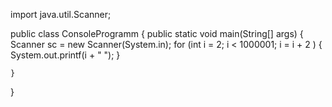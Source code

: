import java.util.Scanner;

public class ConsoleProgramm {
    public static void main(String[] args) {
        Scanner sc = new Scanner(System.in);
        for (int i = 2; i < 1000001; i = i + 2 )
        {
            System.out.printf(i + " ");
        }


    }
}
